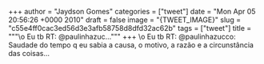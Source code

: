 
+++
author = "Jaydson Gomes"
categories = ["tweet"]
date = "Mon Apr 05 20:56:26 +0000 2010"
draft = false
image = "{TWEET_IMAGE}"
slug = "c55e4ff0cac3ed56d3e3afb58758d8dfd32ac62b"
tags = ["tweet"]
title = """&#92;o Eu tb RT: @paulinhazuc..."""
+++
\o Eu tb RT: @paulinhazucco: Saudade do tempo q eu sabia a causa, o motivo, a razão e a circunstância das coisas...

